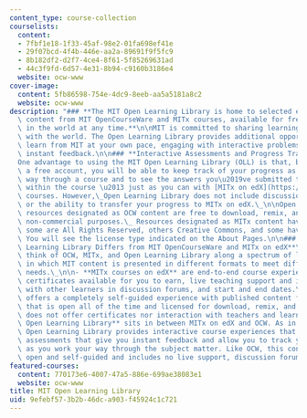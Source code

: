 ```yaml
---
content_type: course-collection
courselists:
  content:
  - 7fbf1e18-1f33-45af-98e2-01fa698ef41e
  - 29f07bcd-4f4b-446e-aa2a-89691f9f5fc9
  - 8b182df2-d2f7-4ce4-8f61-5f85269631ad
  - 44c3f9fd-6d57-4e31-8b94-c9160b3186e4
  website: ocw-www
cover-image:
  content: 5fb86598-754e-4dc9-8eeb-aa5a5181a8c2
  website: ocw-www
description: "### **The MIT Open Learning Library is home to selected educational\
  \ content from MIT OpenCourseWare and MITx courses, available for free to anyone\
  \ in the world at any time.**\n\nMIT is committed to sharing learning materials\
  \ with the world. The Open Learning Library provides additional opportunities to\
  \ learn from MIT at your own pace, engaging with interactive problems and receiving\
  \ instant feedback.\n\n### **Interactive Assessments and Progress Tracking**\n\n\
  One advantage to using the MIT Open Learning Library (OLL) is that, by creating\
  \ a free account, you will be able to keep track of your progress as you work your\
  \ way through a course and to see the answers you\u2019ve submitted to problems\
  \ within the course \u2013 just as you can with [MITx on edX](https://www.edx.org/school/mitx)\
  \ courses. However,\_Open Learning Library does not include discussion forums, certificates,\
  \ or the ability to transfer your progress to MITx on edX.\_\n\nOpen Learning Library\
  \ resources designated as OCW content are free to download, remix, and reuse for\
  \ non-commercial purposes.\_ Resources designated as MITx content have varying licenses:\
  \ some are All Rights Reserved, others Creative Commons, and some have mixed licenses.\
  \ You will see the license type indicated on the About Pages.\n\n### **How MIT Open\
  \ Learning Library Differs from MIT OpenCourseWare and MITx on edX**\n\nYou can\
  \ think of OCW, MITx, and Open Learning Library along a spectrum of learning scenarios,\
  \ in which MIT content is presented in different formats to meet different user\
  \ needs.\_\n\n- **MITx courses on edX** are end-to-end course experiences with optional\
  \ certificates available for you to earn, live teaching support and interaction\
  \ with other learners in discussion forums, and start and end dates.\n- **MIT OpenCourseWare**\
  \ offers a completely self-guided experience with published content from MIT courses\
  \ that is open all of the time and licensed for download, remix, and reuse, but\
  \ does not offer certificates nor interaction with teachers and learners.\_\n- **MIT\
  \ Open Learning Library** sits in between MITx on edX and OCW. As in many MITx courses,\
  \ Open Learning Library provides interactive course experiences that include auto-graded\
  \ assessments that give you instant feedback and allow you to track your progress\
  \ as you work your way through the subject matter. Like OCW, this content is always\
  \ open and self-guided and includes no live support, discussion forum, or certificates."
featured-courses:
  content: 770173e6-4007-47a5-886e-699ae38083e1
  website: ocw-www
title: MIT Open Learning Library
uid: 9efebf57-3b2b-46dc-a903-f45924c1c721
---
```

